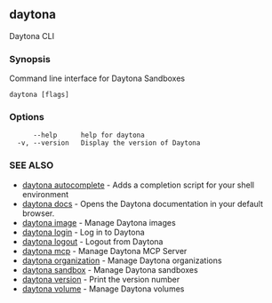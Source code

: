 ## daytona

Daytona CLI

### Synopsis

Command line interface for Daytona Sandboxes

```
daytona [flags]
```

### Options

```
      --help      help for daytona
  -v, --version   Display the version of Daytona
```

### SEE ALSO

- [daytona autocomplete](daytona_autocomplete.md) - Adds a completion script for your shell environment
- [daytona docs](daytona_docs.md) - Opens the Daytona documentation in your default browser.
- [daytona image](daytona_image.md) - Manage Daytona images
- [daytona login](daytona_login.md) - Log in to Daytona
- [daytona logout](daytona_logout.md) - Logout from Daytona
- [daytona mcp](daytona_mcp.md) - Manage Daytona MCP Server
- [daytona organization](daytona_organization.md) - Manage Daytona organizations
- [daytona sandbox](daytona_sandbox.md) - Manage Daytona sandboxes
- [daytona version](daytona_version.md) - Print the version number
- [daytona volume](daytona_volume.md) - Manage Daytona volumes
